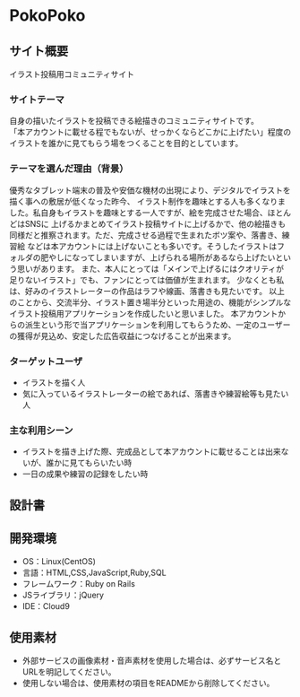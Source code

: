# PokoPoko

## サイト概要
  イラスト投稿用コミュニティサイト
### サイトテーマ
自身の描いたイラストを投稿できる絵描きのコミュニティサイトです。  
「本アカウントに載せる程でもないが、せっかくならどこかに上げたい」程度のイラストを誰かに見てもらう場をつくることを目的としています。  

### テーマを選んだ理由（背景）
優秀なタブレット端末の普及や安価な機材の出現により、デジタルでイラストを描く事への敷居が低くなった昨今、
イラスト制作を趣味とする人も多くなりました。私自身もイラストを趣味とする一人ですが、絵を完成させた場合、ほとんどはSNSに
上げるかまとめてイラスト投稿サイトに上げるかで、他の絵描きも同様だと推察されます。ただ、完成させる過程で生まれたボツ案や、落書き、練習絵
などは本アカウントには上げないことも多いです。そうしたイラストはフォルダの肥やしになってしまいますが、上げられる場所があるなら上げたいという思いがあります。
また、本人にとっては「メインで上げるにはクオリティが足りないイラスト」でも、ファンにとっては価値が生まれます。
少なくとも私は、好みのイラストレーターの作品はラフや線画、落書きも見たいです。
以上のことから、交流半分、イラスト置き場半分といった用途の、機能がシンプルなイラスト投稿用アプリケーションを作成したいと思いました。
本アカウントからの派生という形で当アプリケーションを利用してもらうため、一定のユーザーの獲得が見込め、安定した広告収益につなげることが出来ます。

### ターゲットユーザ
 - イラストを描く人
 - 気に入っているイラストレーターの絵であれば、落書きや練習絵等も見たい人

### 主な利用シーン
- イラストを描き上げた際、完成品として本アカウントに載せることは出来ないが、誰かに見てもらいたい時
- 一日の成果や練習の記録をしたい時

## 設計書


## 開発環境
- OS：Linux(CentOS)
- 言語：HTML,CSS,JavaScript,Ruby,SQL
- フレームワーク：Ruby on Rails
- JSライブラリ：jQuery
- IDE：Cloud9

## 使用素材
- 外部サービスの画像素材・音声素材を使用した場合は、必ずサービス名とURLを明記してください。
- 使用しない場合は、使用素材の項目をREADMEから削除してください。
